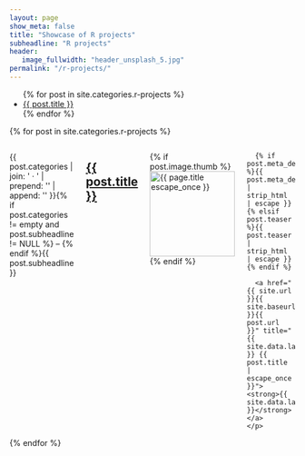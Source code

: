 ```yaml
---
layout: page
show_meta: false
title: "Showcase of R projects"
subheadline: "R projects"
header:
   image_fullwidth: "header_unsplash_5.jpg"
permalink: "/r-projects/"
---
```

<ul>
    {% for post in site.categories.r-projects %}
    <li><a href="{{ site.url }}{{ site.baseurl }}{{ post.url }}">{{ post.title }}</a></li>
    {% endfor %}
</ul>

{% for post in site.categories.r-projects %}
<div class="row">
  <div class="small-12 columns b60">
    <p class="subheadline">{{ post.categories | join: ' &middot; ' | prepend: '<span class="subheader">' | append: '</span>' }}{% if post.categories != empty and post.subheadline != NULL %} – {% endif %}{{ post.subheadline }}</p>
    <h2><a href="{{ site.url }}{{ site.baseurl }}{{ post.url }}">{{ post.title }}</a></h2>
    <p>
      {% if post.image.thumb %}<a href="{{ site.url }}{{ site.baseurl }}{{ post.url }}" title="{{ post.title | escape_once }}"><img src="{{ site.urlimg }}{{ post.image.thumb }}" class="alignleft" width="150" height="150" alt="{{ page.title escape_once }}"></a>{% endif %}

      {% if post.meta_description %}{{ post.meta_description | strip_html | escape }}{% elsif post.teaser %}{{ post.teaser | strip_html | escape }}{% endif %}

      <a href="{{ site.url }}{{ site.baseurl }}{{ post.url }}" title="{{ site.data.language.read }} {{ post.title | escape_once }}"><strong>{{ site.data.language.read_more }}</strong></a>
    </p>
  </div><!-- /.small-12.columns -->
</div><!-- /.row -->
{% endfor %}